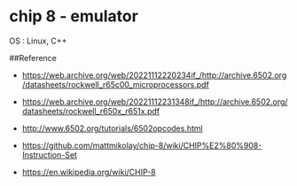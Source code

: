 # chip 8 - emulator

OS : Linux, C++

##Reference

- https://web.archive.org/web/20221112220234if_/http://archive.6502.org/datasheets/rockwell_r65c00_microprocessors.pdf

 - https://web.archive.org/web/20221112231348if_/http://archive.6502.org/datasheets/rockwell_r650x_r651x.pdf

 - http://www.6502.org/tutorials/6502opcodes.html

 - https://github.com/mattmikolay/chip-8/wiki/CHIP%E2%80%908-Instruction-Set

 - https://en.wikipedia.org/wiki/CHIP-8
	
